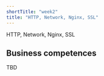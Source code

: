 ```yaml
---
shortTitle: "week2"
title: "HTTP, Network, Nginx, SSL"
--- 
```

HTTP, Network, Nginx, SSL

## Business competences 
TBD